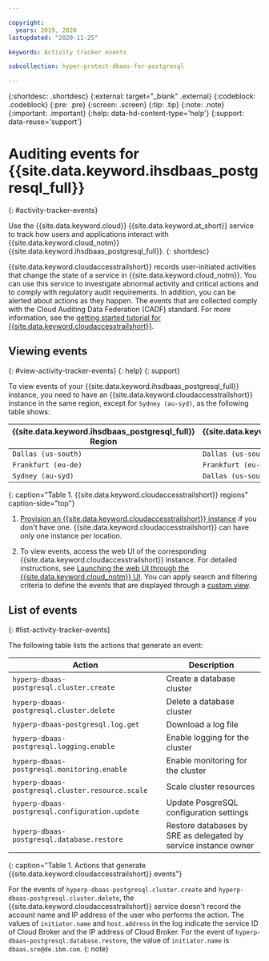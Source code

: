 ```yaml
---

copyright:
  years: 2019, 2020
lastupdated: "2020-11-25"

keywords: Activity tracker events

subcollection: hyper-protect-dbaas-for-postgresql

---
```


{:shortdesc: .shortdesc}
{:external: target="_blank" .external}
{:codeblock: .codeblock}
{:pre: .pre}
{:screen: .screen}
{:tip: .tip}
{:note: .note}
{:important: .important}
{:help: data-hd-content-type='help'}
{:support: data-reuse='support'}

# Auditing events for {{site.data.keyword.ihsdbaas_postgresql_full}}
{: #activity-tracker-events}

Use the {{site.data.keyword.cloud}} {{site.data.keyword.at_short}} service to track how users and applications interact with {{site.data.keyword.cloud_notm}} {{site.data.keyword.ihsdbaas_postgresql_full}}.
{: shortdesc}

{{site.data.keyword.cloudaccesstrailshort}} records user-initiated activities that change the state of a service in {{site.data.keyword.cloud_notm}}. You can use this service to investigate abnormal activity and critical actions and to comply with regulatory audit requirements. In addition, you can be alerted about actions as they happen. The events that are collected comply with the Cloud Auditing Data Federation (CADF) standard. For more information, see the [getting started tutorial for {{site.data.keyword.cloudaccesstrailshort}}](/docs/Activity-Tracker-with-LogDNA?topic=Activity-Tracker-with-LogDNA-getting-started).

## Viewing events
{: #view-activity-tracker-events}
{: help}
{: support}

To view events of your {{site.data.keyword.ihsdbaas_postgresql_full}} instance, you need to have an {{site.data.keyword.cloudaccesstrailshort}} instance in the same region, except for `Sydney (au-syd)`, as the following table shows:

{{site.data.keyword.ihsdbaas_postgresql_full}} Region | {{site.data.keyword.cloudaccesstrailshort}} Region
----------|-----------
`Dallas (us-south)` | `Dallas (us-south)`
`Frankfurt (eu-de)` | `Frankfurt (eu-de)`
`Sydney (au-syd)` | `Dallas (us-south)`
{: caption="Table 1. {{site.data.keyword.cloudaccesstrailshort}} regions" caption-side="top"}

1. [Provision an {{site.data.keyword.cloudaccesstrailshort}} instance](/docs/Activity-Tracker-with-LogDNA?topic=Activity-Tracker-with-LogDNA-provision) if you don't have one. {{site.data.keyword.cloudaccesstrailshort}} can have only one instance per location.

2. To view events, access the web UI of the corresponding {{site.data.keyword.cloudaccesstrailshort}} instance. For detailed instructions, see [Launching the web UI through the {{site.data.keyword.cloud_notm}} UI](/docs/Activity-Tracker-with-LogDNA?topic=Activity-Tracker-with-LogDNA-launch#launch_cloud_ui). You can apply search and filtering criteria to define the events that are displayed through a [custom view](/docs/Activity-Tracker-with-LogDNA?topic=Activity-Tracker-with-LogDNA-views).

## List of events
{: #list-activity-tracker-events}

The following table lists the actions that generate an event:

| Action                 | Description                               |
| ---------------------- | ----------------------------------------- |
| `hyperp-dbaas-postgresql.cluster.create` | Create a database cluster |
| `hyperp-dbaas-postgresql.cluster.delete` | Delete a database cluster 
| `hyperp-dbaas-postgresql.log.get`       | Download a log file |
| `hyperp-dbaas-postgresql.logging.enable` | Enable logging for the cluster |
| `hyperp-dbaas-postgresql.monitoring.enable` | Enable monitoring for the cluster |
| `hyperp-dbaas-postgresql.cluster.resource.scale` | Scale cluster resources | 
| `hyperp-dbaas-postgresql.configuration.update` | Update PosgreSQL configuration settings |
| `hyperp-dbaas-postgresql.database.restore` | Restore databases by SRE as delegated by service instance owner |
{: caption="Table 1. Actions that generate {{site.data.keyword.cloudaccesstrailshort}} events"}

For the events of `hyperp-dbaas-postgresql.cluster.create` and `hyperp-dbaas-postgresql.cluster.delete`, the {{site.data.keyword.cloudaccesstrailshort}} service doesn't record the account name and IP address of the user who performs the action. The values of `initiator.name` and `host.address` in the log indicate the service ID of Cloud Broker and the IP address of Cloud Broker. For the event of `hyperp-dbaas-postgresql.database.restore`, the value of `initiator.name` is `dbaas.sre@de.ibm.com`.
{: note}
